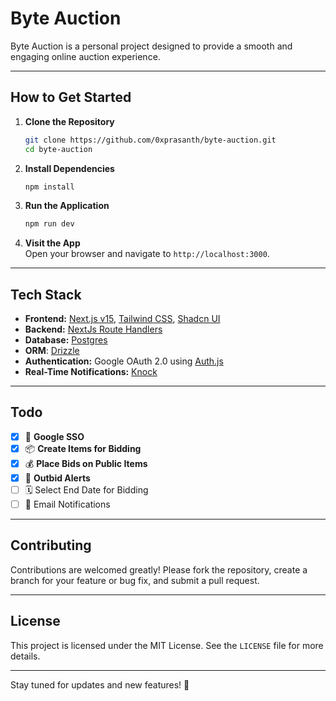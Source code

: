 # Byte Auction

Byte Auction is a personal project designed to provide a smooth and engaging online auction experience.

---

## How to Get Started

1. **Clone the Repository**  
   ```bash
   git clone https://github.com/0xprasanth/byte-auction.git
   cd byte-auction
   ```

2. **Install Dependencies**  
   ```bash
   npm install
   ```

3. **Run the Application**  
   ```bash
   npm run dev
   ```

4. **Visit the App**  
   Open your browser and navigate to `http://localhost:3000`.

---

## Tech Stack

- **Frontend:** [Next.js v15](https://nextjs.org/docs), [Tailwind CSS](https://tailwindcss.com/docs/installation), [Shadcn UI](https://ui.shadcn.com/docs)
- **Backend:** [NextJs Route Handlers](https://nextjs.org/docs/app/building-your-application/routing/route-handlers)
- **Database:** [Postgres](https://www.postgresql.org/)
- **ORM**: [Drizzle](https://orm.drizzle.team/)
- **Authentication:** Google OAuth 2.0 using [Auth.js](https://authjs.dev/)
- **Real-Time Notifications:** [Knock](https://knock.app)

---

## Todo
- [x] 🔑 **Google SSO**
- [x] 📦 **Create Items for Bidding**
- [x] 💰 **Place Bids on Public Items**
- [x] 🔔 **Outbid Alerts**
- [ ] 🗓️ Select End Date for Bidding
- [ ] 🔔 Email Notifications

---
## Contributing

Contributions are welcomed greatly! Please fork the repository, create a branch for your feature or bug fix, and submit a pull request.

---

## License

This project is licensed under the MIT License. See the `LICENSE` file for more details.

---

Stay tuned for updates and new features! 🚀